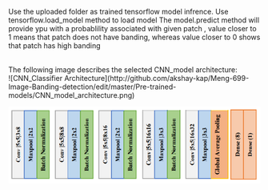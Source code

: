 Use the uploaded folder as trained tensorflow model infrence.
Use tensorflow.load_model method to load model
The model.predict method will provide ypu with a probablility associated with given patch , value closer to 1 means that patch does not have banding, whereas value closer to 0 shows that patch has high banding

<br>
The following image describes the selected CNN_model architecture:

<br>
![CNN_Classifier Architecture](http://github.com/akshay-kap/Meng-699-Image-Banding-detection/edit/master/Pre-trained-models/CNN_model_architecture.png)

![](CNN_model_architecture.png)
